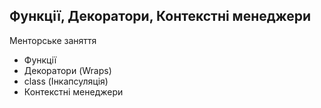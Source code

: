  ## Функції, Декоратори, Контекстні менеджери
 
Менторське заняття
  
- Функції
- Декоратори (Wraps)
- class (Інкапсуляція)
- Контекстні менеджери
